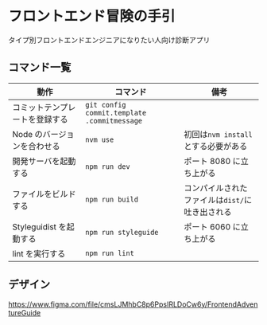 # フロントエンド冒険の手引

タイプ別フロントエンドエンジニアになりたい人向け診断アプリ

## コマンド一覧

| 動作                           | コマンド                                    | 備考                                            |
| ------------------------------ | ------------------------------------------- | ----------------------------------------------- |
| コミットテンプレートを登録する | `git config commit.template .commitmessage` |                                                 |
| Node のバージョンを合わせる    | `nvm use`                                   | 初回は`nvm install`とする必要がある             |
| 開発サーバを起動する           | `npm run dev`                               | ポート 8080 に立ち上がる                        |
| ファイルをビルドする           | `npm run build`                             | コンパイルされたファイルは`dist/`に吐き出される |
| Styleguidist を起動する        | `npm run styleguide`                        | ポート 6060 に立ち上がる                        |
| lint を実行する                | `npm run lint`                              |                                                 |

## デザイン

https://www.figma.com/file/cmsLJMhbC8p6PpsIRLDoCw6y/FrontendAdventureGuide
